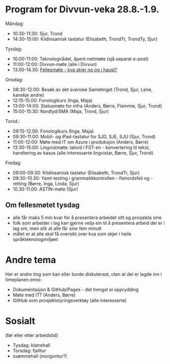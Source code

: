 # Program for Divvun-veka 28.8.-1.9.

Måndag:
- 10:30-11:30: Sjur, Trond
- 14:30-15:00: Kildinsamisk tastatur (Elisabeth, TrondTr, TrondTy, Sjur)

Tysdag:
- 10:00-11:00: Teknologirådet, åpent nettmøte (sjå separat e-post)
- 11:00-12:00: Divvun-møte (alle i Divvun)
- 13.00-14.30: [Fellesmøte - kva skjer no og i haust?](2023-v35-Tromsø-29.08._felles.md)

Onsdag:
- 08:30-12:00: Besøk av det svenske Sametinget (Trond, Sjur, Lene, kanskje andre)
- 12:15-15.00: Fonologikurs (Inga, Maja)
- 13:00-14:00: Statusmøte for infra (Anders, Børre, Flammie, Sjur, Trond)
- 15:00-15:30: Nordlyd/SMA (Maja, Trond, Sjur)

Torsd.:
- 09:15-12.00: Fonologikurs (Inga, Maja)
- 09:30-11.00: Mobil- og iPad-tastatur for SJD, SJE, SJU (Sjur, Trond)
- 11:00-12:00: Møte med IT om Azure i produksjon (Anders, Børre)
- 13:30-15:00: Lingvistmøte: talord i FST-en - konvertering til tekst, handtering av kasus (alle interesserte lingvistar, Børre, Sjur, Trond)

Fredag:
- 09:00-09:30: Kildinsamisk tastatur (Elisabeth, TrondTr, Sjur)
- 09:30-10.30: Yaml-testing i grammatikkontrollen - fleirordsfeil og -retting (Børre, Inga, Linda, Sjur)
- 10.30-11.00: ASTIN-møte (Sjur)

## Om fellesmøtet tysdag

- alle får maks 5 min kvar for å presentera arbeidet sitt og prosjekta sine
- folk som arbeider i lag kan gjerne velja ein til å presentera arbeid dei er i lag om, men slik at alle får sine fem minutt
- målet er at alle skal få oversikt over kva som skjer i heile språkteknologimiljøet

# Andre tema

Her er andre ting som kan eller burde diskuterast, utan at dei er lagde inn i timeplanen enno:

- Dokumentasjon & GitHub/Pages - det trengst ei opprydding
- Møte med IT? (Anders, Børre)
- GitHub som prosjektstyringsverktøy (alle interesserte)

# Sosialt

(før eller etter arbeidstid)

- Tysdag: klatrehall
- Torsdag: fjelltur
- svømmehall (morgontur?)
